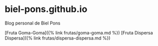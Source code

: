# biel-pons.github.io
Blog personal de Biel Pons

[Fruta Goma-Goma]({% link frutas/goma-goma.md %})
[Fruta Dispersa Dispersa]({% link frutas/dispersa-dispersa.md %})
